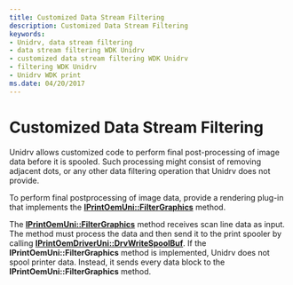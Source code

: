```yaml
---
title: Customized Data Stream Filtering
description: Customized Data Stream Filtering
keywords:
- Unidrv, data stream filtering
- data stream filtering WDK Unidrv
- customized data stream filtering WDK Unidrv
- filtering WDK Unidrv
- Unidrv WDK print
ms.date: 04/20/2017
---
```


# Customized Data Stream Filtering





Unidrv allows customized code to perform final post-processing of image data before it is spooled. Such processing might consist of removing adjacent dots, or any other data filtering operation that Unidrv does not provide.

To perform final postprocessing of image data, provide a rendering plug-in that implements the [**IPrintOemUni::FilterGraphics**](/windows-hardware/drivers/ddi/prcomoem/nf-prcomoem-iprintoemuni-filtergraphics) method.

The [**IPrintOemUni::FilterGraphics**](/windows-hardware/drivers/ddi/prcomoem/nf-prcomoem-iprintoemuni-filtergraphics) method receives scan line data as input. The method must process the data and then send it to the print spooler by calling [**IPrintOemDriverUni::DrvWriteSpoolBuf**](/windows-hardware/drivers/ddi/prcomoem/nf-prcomoem-iprintoemdriveruni-drvwritespoolbuf). If the **IPrintOemUni::FilterGraphics** method is implemented, Unidrv does not spool printer data. Instead, it sends every data block to the **IPrintOemUni::FilterGraphics** method.

 

